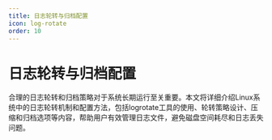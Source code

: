 ```yaml
---
title: 日志轮转与归档配置
icon: log-rotate
order: 10
---
```


# 日志轮转与归档配置

合理的日志轮转和归档策略对于系统长期运行至关重要。本文将详细介绍Linux系统中的日志轮转机制和配置方法，包括logrotate工具的使用、轮转策略设计、压缩和归档选项等内容，帮助用户有效管理日志文件，避免磁盘空间耗尽和日志丢失问题。
